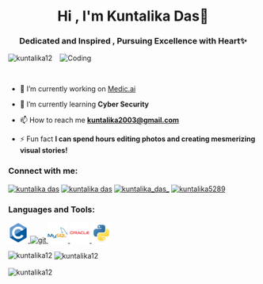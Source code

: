 
<h1 align="center">Hi , I'm Kuntalika Das🌷</h1>
<h3 align="center">Dedicated and Inspired , Pursuing Excellence with Heart✨</h3>
<img align="right" alt="Coding" width="400" src="https://startcoding.co.in/wp-content/uploads/2021/12/coding-for-kids.gif">


<p align="left"> <img src="https://komarev.com/ghpvc/?username=kuntalika12&label=Profile%20views&color=0e75b6&style=flat" alt="kuntalika12" /> </p>

<p align="left"> <a href="https://twitter.com/" target="blank"><img src="https://img.shields.io/twitter/follow/?logo=twitter&style=for-the-badge" alt="" /></a> </p>

- 🔭 I’m currently working on [Medic.ai](https://github.com/Kuntalika12/medic-report-ai)

- 🌱 I’m currently learning **Cyber Security**

- 📫 How to reach me **kuntalika2003@gmail.com**

- ⚡ Fun fact **I can spend hours editing photos and creating mesmerizing visual stories!**

<h3 align="left">Connect with me:</h3>
<p align="left">
<a href="https://linkedin.com/in/kuntalika das" target="blank"><img align="center" src="https://raw.githubusercontent.com/rahuldkjain/github-profile-readme-generator/master/src/images/icons/Social/linked-in-alt.svg" alt="kuntalika das" height="30" width="40" /></a>
<a href="https://fb.com/kuntalika das" target="blank"><img align="center" src="https://raw.githubusercontent.com/rahuldkjain/github-profile-readme-generator/master/src/images/icons/Social/facebook.svg" alt="kuntalika das" height="30" width="40" /></a>
<a href="https://instagram.com/kuntalika_das_" target="blank"><img align="center" src="https://raw.githubusercontent.com/rahuldkjain/github-profile-readme-generator/master/src/images/icons/Social/instagram.svg" alt="kuntalika_das_" height="30" width="40" /></a>
<a href="https://www.youtube.com/c/kuntalika5289" target="blank"><img align="center" src="https://raw.githubusercontent.com/rahuldkjain/github-profile-readme-generator/master/src/images/icons/Social/youtube.svg" alt="kuntalika5289" height="30" width="40" /></a>
</p>

<h3 align="left">Languages and Tools:</h3>
<p align="left"> <a href="https://www.cprogramming.com/" target="_blank" rel="noreferrer"> <img src="https://raw.githubusercontent.com/devicons/devicon/master/icons/c/c-original.svg" alt="c" width="40" height="40"/> </a> <a href="https://git-scm.com/" target="_blank" rel="noreferrer"> <img src="https://www.vectorlogo.zone/logos/git-scm/git-scm-icon.svg" alt="git" width="40" height="40"/> </a> <a href="https://www.mysql.com/" target="_blank" rel="noreferrer"> <img src="https://raw.githubusercontent.com/devicons/devicon/master/icons/mysql/mysql-original-wordmark.svg" alt="mysql" width="40" height="40"/> </a> <a href="https://www.oracle.com/" target="_blank" rel="noreferrer"> <img src="https://raw.githubusercontent.com/devicons/devicon/master/icons/oracle/oracle-original.svg" alt="oracle" width="40" height="40"/> </a> <a href="https://www.python.org" target="_blank" rel="noreferrer"> <img src="https://raw.githubusercontent.com/devicons/devicon/master/icons/python/python-original.svg" alt="python" width="40" height="40"/> </a> </p>

<p><img align="left" src="https://github-readme-stats.vercel.app/api/top-langs?username=kuntalika12&show_icons=true&locale=en&layout=compact" alt="kuntalika12" /></p>

<p>&nbsp;<img align="center" src="https://github-readme-stats.vercel.app/api?username=kuntalika12&show_icons=true&locale=en" alt="kuntalika12" /></p>

<p><img align="center" src="https://github-readme-streak-stats.herokuapp.com/?user=kuntalika12&" alt="kuntalika12" /></p>
